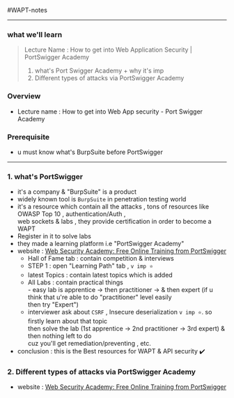 #WAPT-notes

---
### what we'll learn
> Lecture Name : How to get into Web Application Security | PortSwigger Academy
> 1) what's Port Swigger Academy + why it's imp
> 2) Different types of attacks via PortSwigger Academy

### Overview
- Lecture name : How to get into Web App security - Port Swigger Academy

### Prerequisite
- u must know what's BurpSuite before PortSwigger

---

### 1. what's PortSwigger
- it's a company & "BurpSuite" is a product
- widely known tool is `BurpSuite` in penetration testing world
- it's a resource which contain all the attacks , tons of resources like OWASP Top 10 , authentication/Auth , <br>
	web sockets & labs , they provide certification in order to become a WAPT
- Register in it to solve labs
- they made a learning platform i.e "PortSwigger Academy"
- website : [Web Security Academy: Free Online Training from PortSwigger](https://portswigger.net/web-security)
    - Hall of Fame tab : contain competition & interviews
    - STEP 1 : open "Learning Path" tab , `v imp ⭐`
    - latest Topics : contain latest topics which is added
    - All Labs : contain practical things
    	<br>- easy lab is apprentice -> then practitioner -> & then expert (if u think that u're able to do "practitioner" level easily <br>
			then try "Expert")
	- interviewer ask about `CSRF` , Insecure deserialization `v imp ⭐`. so firstly learn about that topic <br>
		then solve the lab (1st apprentice -> 2nd practitioner -> 3rd expert) & then nothing left to do <br>
		cuz you'll get remediation/preventing , etc.
- conclusion : this is the Best resources for WAPT & API security ✔️

### 2. Different types of attacks via PortSwigger Academy
- website : [Web Security Academy: Free Online Training from PortSwigger](https://portswigger.net/web-security)
